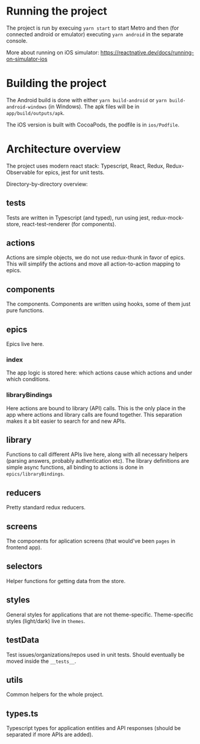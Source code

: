 # Running the project

The project is run by execuing `yarn start` to start Metro and then (for connected android or emulator) executing `yarn android` in the separate console.

More about running on iOS simulator: https://reactnative.dev/docs/running-on-simulator-ios

# Building the project

The Android build is done with either `yarn build-android` or `yarn build-android-windows` (in Windows). The apk files will be in `app/build/outputs/apk`.

The iOS version is built with CocoaPods, the podfile is in `ios/Podfile`.

# Architecture overview

The project uses modern react stack: Typescript, React, Redux, Redux-Observable for epics, jest for unit tests.

Directory-by-directory overview:

## __tests__

Tests are written in Typescript (and typed), run using jest, redux-mock-store, react-test-renderer (for components).

## actions

Actions are simple objects, we do not use redux-thunk in favor of epics. This will simplify the actions and move all action-to-action mapping to epics.

## components

The components. Components are written using hooks, some of them just pure functions.

## epics

Epics live here.

### index

The app logic is stored here: which actions cause which actions and under which conditions.

### libraryBindings

Here actions are bound to library (API) calls. This is the only place in the app where actions and library calls are found together. This separation makes it a bit easier to search for and new APIs. 

## library

Functions to call different APIs live here, along with all necessary helpers (parsing answers, probably authentication etc). The library definitions are simple async functions, all binding to actions is done in `epics/libraryBindings`.

## reducers

Pretty standard redux reducers.

## screens

The components for aplication screens (that would've been `pages` in frontend app).

## selectors

Helper functions for getting data from the store.

## styles

General styles for applications that are not theme-specific. Theme-specific styles (light/dark) live in `themes`.

## testData

Test issues/organizations/repos used in unit tests. Should eventually be moved inside the `__tests__`.

## utils

Common helpers for the whole project.

## types.ts

Typescript types for application entities and API responses (should be separated if more APIs are added).
